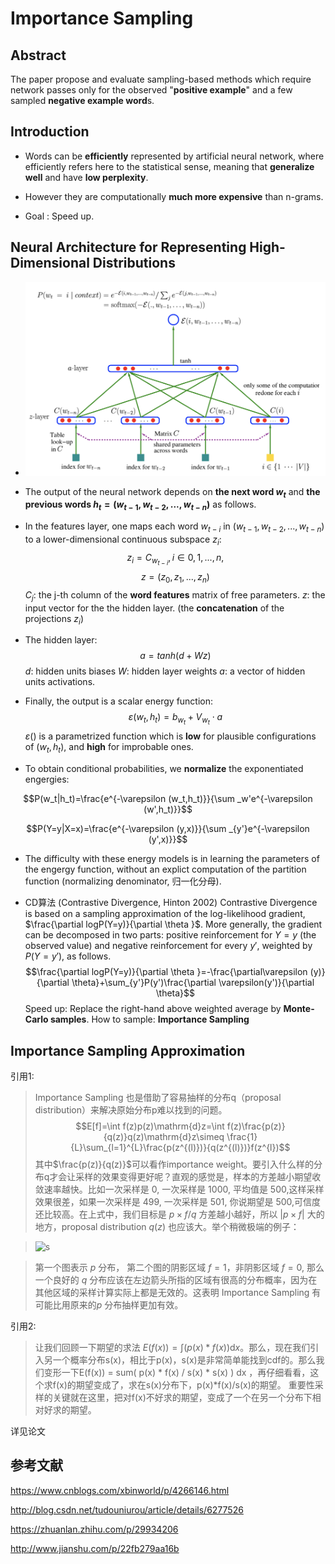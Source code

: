 # Importance Sampling
## Abstract
The paper propose and evaluate sampling-based methods which require network passes only for the observed "**positive example**" and a few sampled **negative example word**s.
## Introduction
* Words can be **efficiently** represented by artificial neural network, where efficiently refers here to the statistical sense, meaning that **generalize well** and have **low perplexity**.

* However they are computationally **much more expensive** than n-grams.

* Goal : Speed up.
## Neural Architecture for Representing High-Dimensional Distributions
* ![ANN](./ANN.png)
* The output of the neural network depends on **the next word $w_{t}$** and **the previous words $h_{t}=(w_{t-1},w_{t-2},...,w_{t-n})$** as follows.

* In the features layer, one maps each word $w_{t-i}$ in $(w_{t-1},w_{t-2},...,w_{t-n})$ to a lower-dimensional continuous subspace $z_{i}$:
$$z_{i} = C_{w_{t-i}},i\in{0,1,...,n},$$$$z=(z_{0},z_{1},...,z_{n})$$ 
$C_{j}$: the j-th column of the **word features** matrix of free parameters. 
$z$: the input vector for the the hidden layer. (the **concatenation** of the projections $z_{i}$)

* The hidden layer:
$$a=tanh(d+Wz)$$
$d$: hidden units biases
$W$: hidden layer weights
$a$: a vector of hidden units activations.

* Finally, the output is a scalar energy function:
$$\varepsilon(w_{t},h_{t})=b_{w_{t}}+V_{w_{t}}\cdot a$$
$\varepsilon()$ is a parametrized function which is **low** for plausible configurations of $(w_{t},h_{t})$, and **high** for improbable ones.

* To obtain conditional probabilities, we **normalize** the exponentiated engergies:

$$P(w_t|h_t)=\frac{e^{-\varepsilon (w_t,h_t)}}{\sum _w'e^{-\varepsilon (w',h_t)}}$$

$$P(Y=y|X=x)=\frac{e^{-\varepsilon (y,x)}}{\sum _{y'}e^{-\varepsilon (y',x)}}$$

* The difficulty with these energy models is in learning the parameters of the engergy function, without an explict computation of the partition function (normalizing denominator, 归一化分母).

* CD算法 (Contrastive Divergence, Hinton 2002)
Contrastive Divergence is based on a sampling approximation of the log-likelihood gradient, $\frac{\partial logP(Y=y)}{\partial \theta }$. More generally, the gradient can be decomposed in two parts: positive reinforcement for $Y=y$ (the observed value) and negative reinforcement for every $y'$, weighted by $P(Y=y')$, as follows.
$$\frac{\partial logP(Y=y)}{\partial \theta }=-\frac{\partial\varepsilon (y)}{\partial \theta}+\sum_{y'}P(y')\frac{\partial \varepsilon(y')}{\partial \theta}$$
Speed up: Replace the right-hand above weighted average by **Monte-Carlo samples**.
How to sample: **Importance Sampling**
## Importance Sampling Approximation
引用1:
> Importance Sampling 也是借助了容易抽样的分布q（proposal distribution）来解决原始分布p难以找到的问题。
$$E[f]=\int f(z)p(z)\mathrm{d}z=\int f(z)\frac{p(z)}{q(z)}q(z)\mathrm{d}z\simeq \frac{1}{L}\sum_{l=1}^{L}\frac{p(z^{(l)})}{q(z^{(l)})}f(z^{l})$$
其中$\frac{p(z)}{q(z)}$可以看作importance weight。要引入什么样的分布q才会让采样的效果变得更好呢？直观的感觉是，样本的方差越小期望收敛速率越快。比如一次采样是 0, 一次采样是 1000, 平均值是 500,这样采样效果很差，如果一次采样是 499, 一次采样是 501, 你说期望是 500,可信度还比较高。在上式中，我们目标是 $p×f/q$ 方差越小越好，所以 $|p×f|$ 大的地方，proposal distribution $q(z)$ 也应该大。举个稍微极端的例子：

> ![s](http://images.cnitblog.com/blog/533521/201310/25225509-8492f85ebc134b3cbc728a8eec4068dd.png)

> 第一个图表示 $p$ 分布， 第二个图的阴影区域 $f = 1$，非阴影区域 $f = 0$, 那么一个良好的 $q$ 分布应该在左边箭头所指的区域有很高的分布概率，因为在其他区域的采样计算实际上都是无效的。这表明 Importance Sampling 有可能比用原来的$p$ 分布抽样更加有效。

引用2:
>让我们回顾一下期望的求法 $E(f(x))=\int (p(x)*f(x))\mathrm{d}x$。那么，现在我们引入另一个概率分布s(x)，相比于p(x)，s(x)是非常简单能找到cdf的。那么我们变形一下E(f(x)) = sum( p(x) * f(x) / s(x) * s(x) ) dx ，再仔细看看，这个求f(x)的期望变成了，求在s(x)分布下，p(x)*f(x)/s(x)的期望。
重要性采样的关键就在这里，把对f(x)不好求的期望，变成了一个在另一个分布下相对好求的期望。

详见论文

## 参考文献

https://www.cnblogs.com/xbinworld/p/4266146.html

http://blog.csdn.net/tudouniurou/article/details/6277526

https://zhuanlan.zhihu.com/p/29934206

http://www.jianshu.com/p/22fb279aa16b



